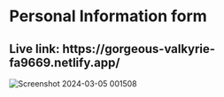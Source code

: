 <h1>Personal Information form</h1>
<h2>Live link: https://gorgeous-valkyrie-fa9669.netlify.app/</h2>

![Screenshot 2024-03-05 001508](https://github.com/Iyasinarafat/Personal-details-form/assets/160424464/86e616fc-5129-49f4-95d7-670429defb59)

